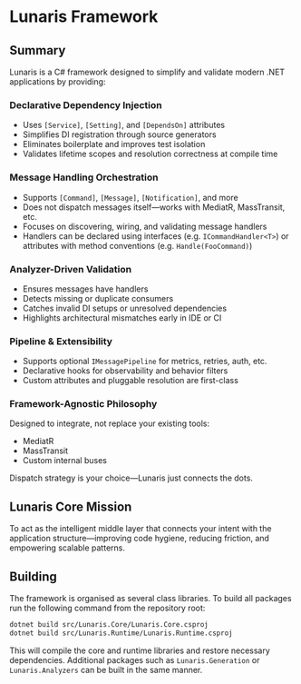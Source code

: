 # Lunaris Framework

## Summary

Lunaris is a C# framework designed to simplify and validate modern .NET applications by providing:

### Declarative Dependency Injection
- Uses `[Service]`, `[Setting]`, and `[DependsOn]` attributes
- Simplifies DI registration through source generators
- Eliminates boilerplate and improves test isolation
- Validates lifetime scopes and resolution correctness at compile time

### Message Handling Orchestration
- Supports `[Command]`, `[Message]`, `[Notification]`, and more
- Does not dispatch messages itself—works with MediatR, MassTransit, etc.
- Focuses on discovering, wiring, and validating message handlers
- Handlers can be declared using interfaces (e.g. `ICommandHandler<T>`) or attributes with method conventions (e.g. `Handle(FooCommand)`)

### Analyzer-Driven Validation
- Ensures messages have handlers
- Detects missing or duplicate consumers
- Catches invalid DI setups or unresolved dependencies
- Highlights architectural mismatches early in IDE or CI

### Pipeline & Extensibility
- Supports optional `IMessagePipeline` for metrics, retries, auth, etc.
- Declarative hooks for observability and behavior filters
- Custom attributes and pluggable resolution are first-class

### Framework-Agnostic Philosophy
Designed to integrate, not replace your existing tools:
- MediatR
- MassTransit
- Custom internal buses

Dispatch strategy is your choice—Lunaris just connects the dots.

## Lunaris Core Mission
To act as the intelligent middle layer that connects your intent with the application structure—improving code hygiene, reducing friction, and empowering scalable patterns.


## Building

The framework is organised as several class libraries. To build all packages
run the following command from the repository root:

```bash
dotnet build src/Lunaris.Core/Lunaris.Core.csproj
dotnet build src/Lunaris.Runtime/Lunaris.Runtime.csproj
```

This will compile the core and runtime libraries and restore necessary
dependencies. Additional packages such as `Lunaris.Generation` or
`Lunaris.Analyzers` can be built in the same manner.
